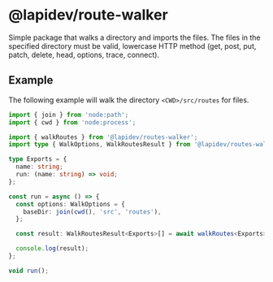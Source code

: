 # @lapidev/route-walker

Simple package that walks a directory and imports the files. The files in the specified directory must be valid, lowercase HTTP method (get, post, put, patch, delete, head, options, trace, connect).

## Example

The following example will walk the directory `<CWD>/src/routes` for files.

```ts
import { join } from 'node:path';
import { cwd } from 'node:process';

import { walkRoutes } from '@lapidev/routes-walker';
import type { WalkOptions, WalkRoutesResult } from '@lapidev/routes-walker';

type Exports = {
  name: string;
  run: (name: string) => void;
};

const run = async () => {
  const options: WalkOptions = {
    baseDir: join(cwd(), 'src', 'routes'),
  };

  const result: WalkRoutesResult<Exports>[] = await walkRoutes<Exports>(options);

  console.log(result);
};

void run();
```
